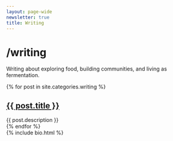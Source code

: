 ```yaml
---
layout: page-wide
newsletter: true
title: Writing
---
```



<div class="mw7 center cf">

  <div class="ph3 measure">
    <h1>/writing</h1>
    <p>Writing about exploring food, building communities, and living as fermentation.</p>
  </div>

  <div>
    {% for post in site.categories.writing %}
      <div class="measure ph3 post mv4">
        <h2 class="f4 mb1"><a href="{{ post.url }}">{{ post.title }}</a></h2>
        {{ post.description }}
      </div>
    {% endfor %}
  </div>

</div>

<div class="section cf">
  <div class="container-narrow">
    {% include bio.html %}
  </div>
</div>
